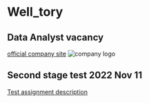 # Well_tory

## Data Analyst vacancy
[official company site](https://welltory.com/)
![company logo](https://welltory.com/pagesImages/landing/main/mockup-b.png)
## Second stage test 2022 Nov 11


[Test assignment description](https://github.com/IgorBeHolder/Welltory/blob/master/Welltory%20-%20Data%20Analyst%2011.22%20-%20Test.docx.pdf)
